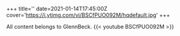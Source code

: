 +++
title=''
date=2021-01-14T17:45:00Z
cover='https://i.ytimg.com/vi/BSCfPUO092M/hqdefault.jpg'
+++

All content belongs to GlennBeck.
{{< youtube BSCfPUO092M >}}
